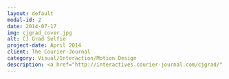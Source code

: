 ```yaml
---
layout: default
modal-id: 2
date: 2014-07-17
img: cjgrad_cover.jpg
alt: CJ Grad Selfie
project-date: April 2014
client: The Courier-Journal
category: Visual/Interaction/Motion Design
description: <a href="http://interactives.courier-journal.com/cjgrad/" target="_blank">See what we launched!</a></br><div class = "portfolio-desc"><h3>Concept Overview</h3><p>The CJ Grad Selfie project is a user generated content mobile-first photo gallery that pulls in user’s photos from Instagram that use &#35;CJgradSelfie. A user is then randomly selected to win a weekend pass to Forecastle.</p><h3>Challenge</h3><p>The Courier-Journal wanted a way to increase awareness of their Instagram account and encourage people to follow the Courier-Journal Instagram account.</p><h3>Process</h3><h4>Brainstorm</h4><p>I co-lead brainstorming sessions with stakeholders to discuss what sort of digital product would best meet their business challenge. We discussed options for scraping both Twitter and Instragram photos that use the &#35;CJgradSelfie, but ultimately it was decided that they wanted to focus solely on Instagram.</p><h4>Sketch</h4><p>Coming out of the brainstorm sessions I knew that since we were focusing primarily on Instagram photos, this experience should be mobile-first. This is because while Twitter has an ability to upload content from both mobile and desktop platforms, Instagram (without using special tools as a work-around) is primarily a mobile product.<h4>Lo-Fi Wireframes/Task Flow</h4><p>During this phase my goal was to define basic UI layouts and the red routes of the user. Due to time constraints and input from stakeholders we decided to create the desktop version first and circle back to the mobile version after the desktop launch.<h4>Hi-Fi Mock up</h4><p>I created high-fidelity mockups at several key interaction points. For this project, I even created an animation that displayed the animation elements and transitions that the user would encounter during use of the product. Our developer then started coding the interactive based on our discussions of usability, the low fidelity wireframes and these higher fidelity mockups. I would have preferred that we create lower fidelity prototypes and completed task analysis usability testing, however, time constraints did not allow it.</p></p><img src="../img/portfolio/cjgrad_hi-fi_01.jpg" class="img-responsive img-centered" alt"CJgrad Hi-Fi 01"><img src="../img/portfolio/cjgrad_hi-fi_02.jpg" class="img-responsive img-centered" alt"CJgrad Hi-Fi 02"><img src="../img/portfolio/cjgrad_hi-fi_03.jpg" class="img-responsive img-centered" alt"CJgrad Hi-Fi 03"><video src= "../img/portfolio/CJgrad_mobileDesign.m4v" class="img-responsive img-centered" controls poster="../img/portfolio/cjgrad_hi-fi_01.jpg"></video><h4>Launch</h4><p>We launched a beta version of the site in order to get the ball rolling before the majority of schools in the area have their graduation ceremonies. The plan is to implement some of the finer designer elements (animation, designed transitions, etc.) once, and if, this project picks up momentum. If the stakeholders decide to continue development of the project I will perform usability testing. This order of the design process is not ideal. I would prefer to create rapid low-fidelity prototypes of the product and let user feedback inform design decisions, but we do what time/budget allows.</p><h3>Results</h3><p>We're still rolling out and promoting the project. I will update this section once we have some viable results.</p></div>
---
```

